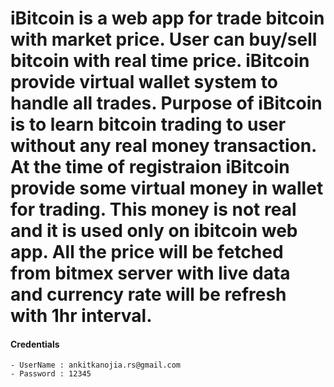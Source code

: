 # iBitcoin is a web app for trade bitcoin with market price. User can buy/sell bitcoin with real time price. iBitcoin provide virtual wallet system to handle all trades. Purpose of iBitcoin is to learn bitcoin trading to user without any real money transaction. At the time of registraion iBitcoin provide some virtual money in wallet for trading. This money is not real and it is used only on ibitcoin web app. All the price will be fetched from bitmex server with live data and currency rate will be refresh with 1hr interval.

#### Credentials
    - UserName : ankitkanojia.rs@gmail.com  
    - Password : 12345